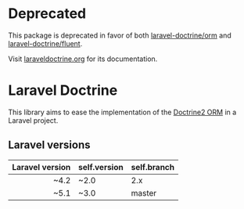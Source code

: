 # Deprecated
This package is deprecated in favor of both [laravel-doctrine/orm](https://github.com/laravel-doctrine/orm) and
[laravel-doctrine/fluent](https://github.com/laravel-doctrine/fluent).

Visit [laraveldoctrine.org](http://laraveldoctrine.org) for its documentation.

# Laravel Doctrine

This library aims to ease the implementation of the [Doctrine2 ORM](https://github.com/doctrine/doctrine2)
in a Laravel project.

## Laravel versions

| Laravel version | self.version | self.branch | 
|----------------:|--------------|-------------|
| ~4.2            | ~2.0         | 2.x         |
| ~5.1            | ~3.0         | master      |

